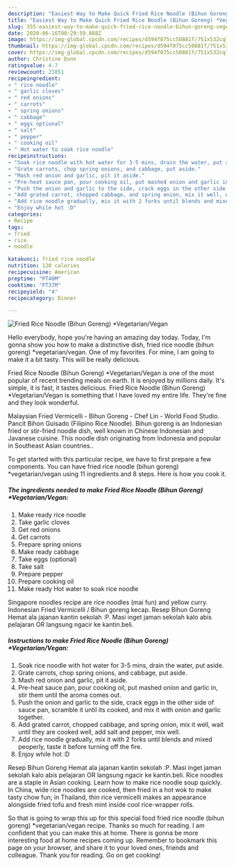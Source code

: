 ```yaml
---
description: "Easiest Way to Make Quick Fried Rice Noodle (Bihun Goreng) *Vegetarian/Vegan"
title: "Easiest Way to Make Quick Fried Rice Noodle (Bihun Goreng) *Vegetarian/Vegan"
slug: 355-easiest-way-to-make-quick-fried-rice-noodle-bihun-goreng-vegetarian-vegan
date: 2020-06-16T00:29:59.888Z
image: https://img-global.cpcdn.com/recipes/d594f075cc50881f/751x532cq70/fried-rice-noodle-bihun-goreng-vegetarianvegan-recipe-main-photo.jpg
thumbnail: https://img-global.cpcdn.com/recipes/d594f075cc50881f/751x532cq70/fried-rice-noodle-bihun-goreng-vegetarianvegan-recipe-main-photo.jpg
cover: https://img-global.cpcdn.com/recipes/d594f075cc50881f/751x532cq70/fried-rice-noodle-bihun-goreng-vegetarianvegan-recipe-main-photo.jpg
author: Christine Dunn
ratingvalue: 4.7
reviewcount: 21851
recipeingredient:
- " rice noodle"
- " garlic cloves"
- " red onions"
- " carrots"
- " spring onions"
- " cabbage"
- " eggs optional"
- " salt"
- " pepper"
- " cooking oil"
- " Hot water to soak rice noodle"
recipeinstructions:
- "Soak rice noodle with hot water for 3-5 mins, drain the water, put aside."
- "Grate carrots, chop spring onions, and cabbage, put aside."
- "Mash red onion and garlic, pit it aside."
- "Pre-heat sauce pan, pour cooking oil, put mashed onion and garlic in, stir them until the aroma comes out."
- "Push the onion and garlic to the side, crack eggs in the other side of sauce pan, scramble it until its cooked, and mix it with onion and garlic together."
- "Add grated carrot, chopped cabbage, and spring onion, mix it well, wait until they are cooked well, add salt and pepper, mix well."
- "Add rice noodle gradually, mix it with 2 forks until blends and mixed peoperly, taste it before turning off the fire."
- "Enjoy while hot :D"
categories:
- Recipe
tags:
- fried
- rice
- noodle

katakunci: fried rice noodle 
nutrition: 120 calories
recipecuisine: American
preptime: "PT40M"
cooktime: "PT37M"
recipeyield: "4"
recipecategory: Dinner

---
```



![Fried Rice Noodle (Bihun Goreng) *Vegetarian/Vegan](https://img-global.cpcdn.com/recipes/d594f075cc50881f/751x532cq70/fried-rice-noodle-bihun-goreng-vegetarianvegan-recipe-main-photo.jpg)

Hello everybody, hope you're having an amazing day today. Today, I'm gonna show you how to make a distinctive dish, fried rice noodle (bihun goreng) *vegetarian/vegan. One of my favorites. For mine, I am going to make it a bit tasty. This will be really delicious.

Fried Rice Noodle (Bihun Goreng) *Vegetarian/Vegan is one of the most popular of recent trending meals on earth. It is enjoyed by millions daily. It's simple, it is fast, it tastes delicious. Fried Rice Noodle (Bihun Goreng) *Vegetarian/Vegan is something that I have loved my entire life. They're fine and they look wonderful.

Malaysian Fried Vermicelli - Bihun Goreng - Chef Lin - World Food Studio. Pancit Bihon Guisado (Filipino Rice Noodle). Bihun goreng is an Indonesian fried or stir-fried noodle dish, well known in Chinese Indonesian and Javanese cuisine. This noodle dish originating from Indonesia and popular in Southeast Asian countries..


To get started with this particular recipe, we have to first prepare a few components. You can have fried rice noodle (bihun goreng) *vegetarian/vegan using 11 ingredients and 8 steps. Here is how you cook it.

<!--inarticleads1-->

##### The ingredients needed to make Fried Rice Noodle (Bihun Goreng) *Vegetarian/Vegan:

1. Make ready  rice noodle
1. Take  garlic cloves
1. Get  red onions
1. Get  carrots
1. Prepare  spring onions
1. Make ready  cabbage
1. Take  eggs (optional)
1. Take  salt
1. Prepare  pepper
1. Prepare  cooking oil
1. Make ready  Hot water to soak rice noodle


Singapore noodles recipe are rice noodles (mai fun) and yellow curry. Indonesian Fried Vermicelli / Bihun goreng kecap. Resep Bihun Goreng Hemat ala jajanan kantin sekolah :P. Masi inget jaman sekolah kalo abis pelajaran OR langsung ngacir ke kantin.beli. 

<!--inarticleads2-->

##### Instructions to make Fried Rice Noodle (Bihun Goreng) *Vegetarian/Vegan:

1. Soak rice noodle with hot water for 3-5 mins, drain the water, put aside.
1. Grate carrots, chop spring onions, and cabbage, put aside.
1. Mash red onion and garlic, pit it aside.
1. Pre-heat sauce pan, pour cooking oil, put mashed onion and garlic in, stir them until the aroma comes out.
1. Push the onion and garlic to the side, crack eggs in the other side of sauce pan, scramble it until its cooked, and mix it with onion and garlic together.
1. Add grated carrot, chopped cabbage, and spring onion, mix it well, wait until they are cooked well, add salt and pepper, mix well.
1. Add rice noodle gradually, mix it with 2 forks until blends and mixed peoperly, taste it before turning off the fire.
1. Enjoy while hot :D


Resep Bihun Goreng Hemat ala jajanan kantin sekolah :P. Masi inget jaman sekolah kalo abis pelajaran OR langsung ngacir ke kantin.beli. Rice noodles are a staple in Asian cooking. Learn how to make rice noodle soup quickly. In China, wide rice noodles are cooked, then fried in a hot wok to make tasty chow fun; in Thailand, thin rice vermicelli makes an appearance alongside fried tofu and fresh mint inside cool rice-wrapper rolls. 

So that is going to wrap this up for this special food fried rice noodle (bihun goreng) *vegetarian/vegan recipe. Thanks so much for reading. I am confident that you can make this at home. There is gonna be more interesting food at home recipes coming up. Remember to bookmark this page on your browser, and share it to your loved ones, friends and colleague. Thank you for reading. Go on get cooking!
